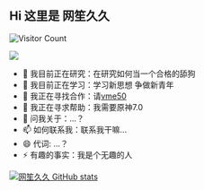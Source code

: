 
## Hi 这里是 网笙久久

![Visitor Count](https://profile-counter.glitch.me/wangshengjj/count.svg)

<a href="https://github.com/wangshengjj">
  <img align="center" src="https://github-readme-stats.anuraghazra1.vercel.app/api/top-langs/?username=sabesansathananthan&layout=compact&theme=radical" />
</a>

- 🔭 我目前正在研究：在研究如何当一个合格的舔狗
- 🌱 我目前正在学习：学习新思想 争做新青年
- 👯 我正在寻找合作：请[vme50](https://vme50.wangshengjj.work)
- 🤔 我正在寻求帮助：我需要原神7.0
- 💬 问我关于：...？
- 📫 如何联系我：联系我干嘛...
- 😄 代词: ...？
- ⚡ 有趣的事实：我是个无趣的人

[![网笙久久 GitHub stats](https://github-readme-stats.vercel.app/api?username=wangshengjj&theme=radical)](https://github.com/anuraghazra/github-readme-stats)
